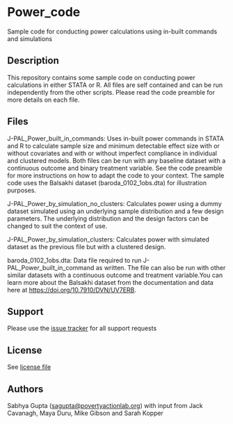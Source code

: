 # Power_code
 Sample code for conducting power calculations using in-built commands and simulations

## Description

This repository contains some sample code on conducting power calculations in either STATA or R. All files are self contained and can be  run independently from the other scripts. Please read the code preamble for more details on each file.  


## Files

J-PAL_Power_built_in_commands: Uses in-built power commands in STATA and R to calculate sample size and minimum detectable effect size with or without covariates and with or without imperfect compliance in individual and clustered models. Both files can be run with any baseline dataset with a continuous outcome and binary treatment variable. See the code preamble for more instructions on how to adapt the code to your context. The sample code uses the Balsakhi dataset (baroda_0102_1obs.dta) for illustration purposes. 

J-PAL_Power_by_simulation_no_clusters: Calculates power using a dummy dataset simulated using an underlying sample distribution and a few design parameters. The underlying distribution and the design factors can be changed to suit the context of use. 

J-PAL_Power_by_simulation_clusters: Calculates power with simulated dataset as the previous file but with a clustered design. 

baroda_0102_1obs.dta: Data file required to run J-PAL_Power_built_in_command as written. The file can also be run with other similar datasets with a continuous outcome and treatment variable.You can learn more about the Balsakhi dataset from the documentation and data here at https://doi.org/10.7910/DVN/UV7ERB. 

## Support

Please use the [issue tracker](https://github.com/J-PAL/Sample_Size_and_Power/issues) for all support requests


## License

See [license file](https://github.com/J-PAL/Sample_Size_and_Power/blob/main/LICENSE.txt)

## Authors
Sabhya Gupta (sagupta@povertyactionlab.org) with input from Jack Cavanagh, Maya Duru, Mike Gibson and Sarah Kopper


